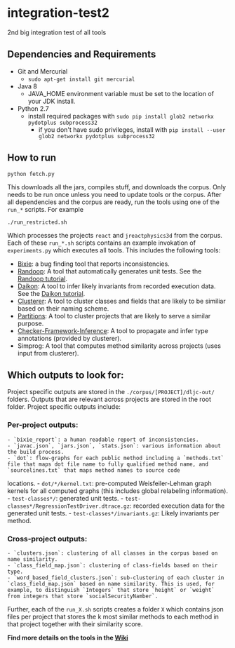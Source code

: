 # integration-test2
2nd big integration test of all tools

## Dependencies and Requirements

- Git and Mercurial
  - `sudo apt-get install git mercurial`
- Java 8
  - JAVA_HOME environment variable must be set to the location of your JDK install.
- Python 2.7
  - install required packages with `sudo pip install glob2 networkx pydotplus subprocess32`
     - if you don't have sudo privileges, install with `pip install --user glob2 networkx pydotplus subprocess32`

## How to run
    
    python fetch.py

This downloads all the jars, compiles stuff, and downloads the corpus. Only needs to be run once unless you need to update tools or the corpus. After all dependencies and the corpus are ready, run the tools using one of the `run_*` scripts. For example

    ./run_restricted.sh
    
Which processes the projects `react` and `jreactphysics3d` from the corpus. Each of these `run_*.sh` scripts contains an example invokation of `experiments.py` which executes all tools. This includes the following tools:

  - [Bixie](http://sri-csl.github.io/bixie/): a bug finding tool that reports inconsistencies.
  - [Randoop](https://randoop.github.io/randoop/): A tool that automatically generates unit tests.
    See the [Randoop tutorial](https://github.com/randoop/tutorial-examples).
  - [Daikon](https://plse.cs.washington.edu/daikon/): A tool to infer likely invariants from recorded execution data.
    See the [Daikon tutorial](https://github.com/aas-integration/daikon-tutorial).
  - [Clusterer](https://github.com/aas-integration/clusterer): A tool to cluster classes and fields that are likely to be similiar based on their naming scheme.
  - [Partitions](https://github.com/aas-integration/partitions): A tool to cluster projects that are likely to serve a similar purpose.
  - [Checker-Framework-Inference](https://github.com/typetools/checker-framework-inference): A tool to propagate and infer type annotations (provided by clusterer).
  - Simprog: A tool that computes method similarity across projects (uses input from clusterer).
  
  ## Which outputs to look for:

  Project specific outputs are stored in the `./corpus/[PROJECT]/dljc-out/` folders. Outputs that are relevant across projects are stored in the root folder. Project specific outputs include:

### Per-project outputs:

    - `bixie_report`: a human readable report of inconsistencies.
    - `javac.json`, `jars.json`, `stats.json`: various information about the build process.
    - `dot`: flow-graphs for each public method including a `methods.txt` file that maps dot file name to fully qualified method name, and `sourcelines.txt` that maps method names to source code
   locations.
    - `dot/*/kernel.txt`: pre-computed Weisfeiler-Lehman graph kernels for all computed graphs (this includes global relabeling information).
    - `test-classes*/`: generated unit tests.
    - `test-classes*/RegressionTestDriver.dtrace.gz`: recorded execution data for the generated unit tests.
    - `test-classes*/invariants.gz`: Likely invariants per method.
  
### Cross-project outputs:

    - `clusters.json`: clustering of all classes in the corpus based on name similarity.
    - `class_field_map.json`: clustering of class-fields based on their type.
    - `word_based_field_clusters.json`: sub-clustering of each cluster in `class_field_map.json` based on name similarity. This is used, for example, to distinguish `Integers` that store `height` or `weight` from integers that store `socialSecurityNamber`.

Further, each of the `run_X.sh` scripts creates a folder `X` which contains json files per project that stores the k most similar methods to each method in that project together with their similarity score.


**Find more details on the tools in the [Wiki](https://github.com/aas-integration/integration-test2/wiki)**
